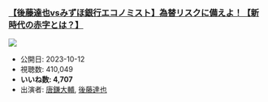 ### [【後藤達也vsみずほ銀行エコノミスト】為替リスクに備えよ！【新時代の赤字とは？】](https://www.youtube.com/watch?v=EoqnXuoYT2s)
[![](https://img.youtube.com/vi/EoqnXuoYT2s/sddefault.jpg)](https://www.youtube.com/watch?v=EoqnXuoYT2s)
-   公開日: 2023-10-12
-   視聴数: 410,049
-   **いいね数: 4,707**
-   出演者: [唐鎌大輔](/rehacq_fan/people/唐鎌大輔 "wikilink"), [後藤達也](/rehacq_fan/people/後藤達也 "wikilink")
